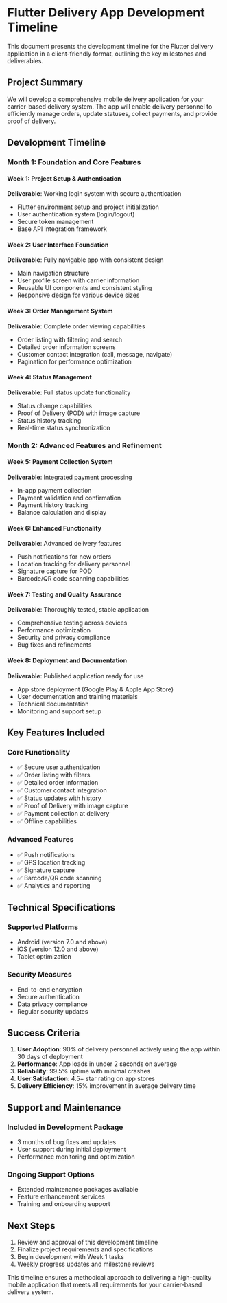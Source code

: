 # Flutter Delivery App Development Timeline

This document presents the development timeline for the Flutter delivery application in a client-friendly format, outlining the key milestones and deliverables.

## Project Summary

We will develop a comprehensive mobile delivery application for your carrier-based delivery system. The app will enable delivery personnel to efficiently manage orders, update statuses, collect payments, and provide proof of delivery.

## Development Timeline

### Month 1: Foundation and Core Features

#### Week 1: Project Setup & Authentication
**Deliverable**: Working login system with secure authentication
- Flutter environment setup and project initialization
- User authentication system (login/logout)
- Secure token management
- Base API integration framework

#### Week 2: User Interface Foundation
**Deliverable**: Fully navigable app with consistent design
- Main navigation structure
- User profile screen with carrier information
- Reusable UI components and consistent styling
- Responsive design for various device sizes

#### Week 3: Order Management System
**Deliverable**: Complete order viewing capabilities
- Order listing with filtering and search
- Detailed order information screens
- Customer contact integration (call, message, navigate)
- Pagination for performance optimization

#### Week 4: Status Management
**Deliverable**: Full status update functionality
- Status change capabilities
- Proof of Delivery (POD) with image capture
- Status history tracking
- Real-time status synchronization

### Month 2: Advanced Features and Refinement

#### Week 5: Payment Collection System
**Deliverable**: Integrated payment processing
- In-app payment collection
- Payment validation and confirmation
- Payment history tracking
- Balance calculation and display

#### Week 6: Enhanced Functionality
**Deliverable**: Advanced delivery features
- Push notifications for new orders
- Location tracking for delivery personnel
- Signature capture for POD
- Barcode/QR code scanning capabilities

#### Week 7: Testing and Quality Assurance
**Deliverable**: Thoroughly tested, stable application
- Comprehensive testing across devices
- Performance optimization
- Security and privacy compliance
- Bug fixes and refinements

#### Week 8: Deployment and Documentation
**Deliverable**: Published application ready for use
- App store deployment (Google Play & Apple App Store)
- User documentation and training materials
- Technical documentation
- Monitoring and support setup

## Key Features Included

### Core Functionality
- ✅ Secure user authentication
- ✅ Order listing with filters
- ✅ Detailed order information
- ✅ Customer contact integration
- ✅ Status updates with history
- ✅ Proof of Delivery with image capture
- ✅ Payment collection at delivery
- ✅ Offline capabilities

### Advanced Features
- ✅ Push notifications
- ✅ GPS location tracking
- ✅ Signature capture
- ✅ Barcode/QR code scanning
- ✅ Analytics and reporting

## Technical Specifications

### Supported Platforms
- Android (version 7.0 and above)
- iOS (version 12.0 and above)
- Tablet optimization

### Security Measures
- End-to-end encryption
- Secure authentication
- Data privacy compliance
- Regular security updates

## Success Criteria

1. **User Adoption**: 90% of delivery personnel actively using the app within 30 days of deployment
2. **Performance**: App loads in under 2 seconds on average
3. **Reliability**: 99.5% uptime with minimal crashes
4. **User Satisfaction**: 4.5+ star rating on app stores
5. **Delivery Efficiency**: 15% improvement in average delivery time

## Support and Maintenance

### Included in Development Package
- 3 months of bug fixes and updates
- User support during initial deployment
- Performance monitoring and optimization

### Ongoing Support Options
- Extended maintenance packages available
- Feature enhancement services
- Training and onboarding support

## Next Steps

1. Review and approval of this development timeline
2. Finalize project requirements and specifications
3. Begin development with Week 1 tasks
4. Weekly progress updates and milestone reviews

This timeline ensures a methodical approach to delivering a high-quality mobile application that meets all requirements for your carrier-based delivery system.
